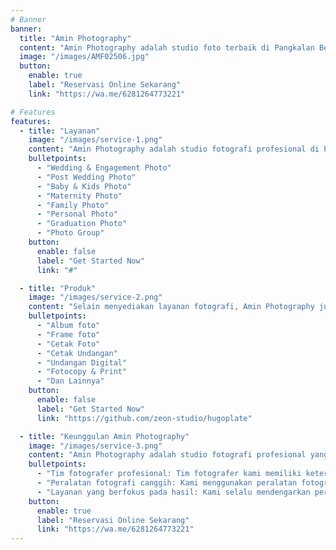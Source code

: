 ```yaml
---
# Banner
banner:
  title: "Amin Photography"
  content: "Amin Photography adalah studio foto terbaik di Pangkalan Berandan yang menawarkan berbagai jasa fotografi, mulai dari foto pernikahan, foto keluarga, foto wisuda, foto prewedding, foto newborn, dan masih banyak lagi."
  image: "/images/AMF02506.jpg"
  button:
    enable: true
    label: "Reservasi Online Sekarang"
    link: "https://wa.me/6281264773221"

# Features
features:
  - title: "Layanan"
    image: "/images/service-1.png"
    content: "Amin Photography adalah studio fotografi profesional di Pangkalan Berandan yang menyediakan berbagai layanan fotografi. Dengan pengalaman lebih dari 10 tahun, kami berkomitmen untuk memberikan hasil fotografi yang berkualitas tinggi dan memuaskan."
    bulletpoints:
      - "Wedding & Engagement Photo"
      - "Post Wedding Photo"
      - "Baby & Kids Photo"
      - "Maternity Photo"
      - "Family Photo"
      - "Personal Photo"
      - "Graduation Photo"
      - "Photo Group"
    button:
      enable: false
      label: "Get Started Now"
      link: "#"

  - title: "Produk"
    image: "/images/service-2.png"
    content: "Selain menyediakan layanan fotografi, Amin Photography juga menyediakan produk fotografi yang bisa Anda beli, yaitu:"
    bulletpoints:
      - "Album foto"
      - "Frame foto"
      - "Cetak Foto"
      - "Cetak Undangan"
      - "Undangan Digital"
      - "Fotocopy & Print"
      - "Dan Lainnya"
    button:
      enable: false
      label: "Get Started Now"
      link: "https://github.com/zeon-studio/hugoplate"

  - title: "Keunggulan Amin Photography"
    image: "/images/service-3.png"
    content: "Amin Photography adalah studio fotografi profesional yang berkomitmen untuk memberikan hasil fotografi yang berkualitas tinggi dan memuaskan. Kami memiliki beberapa keunggulan yang tidak dimiliki oleh studio fotografi lainnya, yaitu:"
    bulletpoints:
      - "Tim fotografer profesional: Tim fotografer kami memiliki keterampilan dan pengetahuan yang luas untuk menghasilkan foto-foto yang berkualitas tinggi dan artistik."
      - "Peralatan fotografi canggih: Kami menggunakan peralatan fotografi canggih untuk memastikan hasil foto yang terbaik."
      - "Layanan yang berfokus pada hasil: Kami selalu mendengarkan permintaan Anda dan memberikan solusi fotografi yang terbaik untuk Anda."
    button:
      enable: true
      label: "Reservasi Online Sekarang"
      link: "https://wa.me/6281264773221"
---
```

